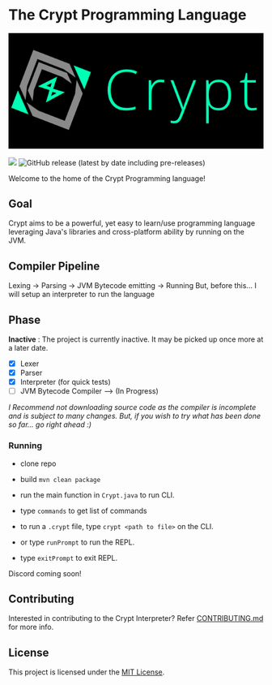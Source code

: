 # The Crypt Programming Language

<img src="https://github.com/Crypt-Language/Crypt/blob/main/Logo/PNG/CryptLogoLarge_Dark.png" width="1000px" height="auto">

![](https://img.shields.io/github/license/Crypt-Language/Crypt)
![GitHub release (latest by date including pre-releases)](https://img.shields.io/github/v/release/Crypt-Language/Crypt?include_prereleases)

Welcome to the home of the Crypt Programming language!

## Goal
Crypt aims to be a powerful, yet easy to learn/use  programming language leveraging Java's libraries and cross-platform ability by running on the JVM.

## Compiler Pipeline
Lexing -> Parsing -> JVM Bytecode emitting -> Running
But, before this... I will setup an interpreter to run the language

## Phase
**Inactive** : The project is currently inactive. It may be picked up once more at a later date.

  - [x] Lexer
  - [x] Parser
  - [x] Interpreter (for quick tests)
  - [ ] JVM Bytecode Compiler --> (In Progress)

_I Recommend not downloading source code as the compiler is incomplete and is subject to many changes. But, if you wish to try what has been done so far... go right ahead :)_

### Running
 - clone repo
 - build `mvn clean package`
 - run the main function in `Crypt.java` to run CLI.
 - type `commands` to get list of commands
 - to run a `.crypt` file, type `crypt <path to file>` on the CLI.


 - or type `runPrompt` to run the REPL.
 - type `exitPrompt` to exit REPL.

Discord coming soon!

## Contributing

Interested in contributing to the Crypt Interpreter? Refer [CONTRIBUTING.md](https://github.com/Crypt-Language/Crypt/blob/main/CONTRIBUTING.md) for more info.

## License

This project is licensed under the [MIT License](https://github.com/Crypt-Language/Crypt/blob/main/LICENSE).
